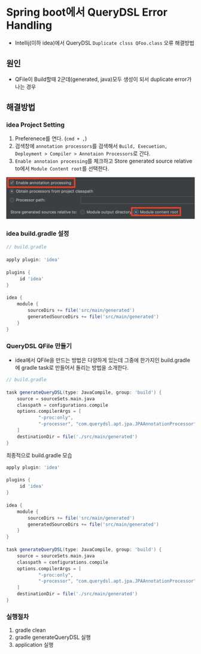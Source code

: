 # Spring boot에서 QueryDSL Error Handling

- Intellij(이하 idea)에서 QueryDSL `Duplicate clsss QFoo.class` 오류 해결방법

## 원인
- QFile이 Build할때 2군데(generated, java)모두 생성이 되서 duplicate error가 나는 경우

## 해결방법

### idea Project Setting
1. Preferenece를 연다. (`cmd + ,`)
2. 검색창에 `annotation processors`를 검색해서 `Build, Execuetion, Deployment > Compiler > Annotaion Processors`로 간다.
3. `Enable annotaion processing`를 체크하고 Store generated source relative to에서 `Module Content root`를 선택한다.

![](./images/queryDSL_1.png)

### idea build.gradle 설정

```groovy
// build.gradle

apply plugin: 'idea'

plugins {
     id 'idea'
}

idea {
    module {
        sourceDirs += file('src/main/generated')
        generatedSourceDirs += file('src/main/generated')
    }
}
```

### QueryDSL QFile 만들기
- idea에서 QFile을 만드는 방법은 다양하게 있는데 그중에 한가지인 build.gradle에 gradle task로 만들어서 돌리는 방법을 소개한다.

```groovy
// build.gradle

task generateQueryDSL(type: JavaCompile, group: 'build') {
    source = sourceSets.main.java
    classpath = configurations.compile
    options.compilerArgs = [
            "-proc:only",
            "-processor", "com.querydsl.apt.jpa.JPAAnnotationProcessor"
    ]
    destinationDir = file('./src/main/generated')
}
```

최종적으로 build.gradle 모습

```groovy
apply plugin: 'idea'

plugins {
     id 'idea'
}

idea {
    module {
        sourceDirs += file('src/main/generated')
        generatedSourceDirs += file('src/main/generated')
    }
}

task generateQueryDSL(type: JavaCompile, group: 'build') {
    source = sourceSets.main.java
    classpath = configurations.compile
    options.compilerArgs = [
            "-proc:only",
            "-processor", "com.querydsl.apt.jpa.JPAAnnotationProcessor"
    ]
    destinationDir = file('./src/main/generated')
}
```

### 실행절차
1. gradle clean
2. gradle generateQueryDSL 실행
3. application 실행